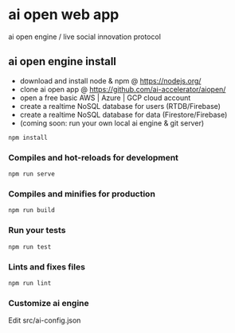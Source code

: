 # ai open web app

ai open engine / live social innovation protocol

## ai open engine install

- download and install node & npm @ https://nodejs.org/
- clone ai open app @ https://github.com/ai-accelerator/aiopen/
- open a free basic AWS | Azure | GCP cloud account
- create a realtime NoSQL database for users (RTDB/Firebase)
- create a realtime NoSQL database for data (Firestore/Firebase)
- (coming soon: run your own local ai engine & git server)

```
npm install
```

### Compiles and hot-reloads for development

```
npm run serve
```

### Compiles and minifies for production

```
npm run build
```

### Run your tests

```
npm run test
```

### Lints and fixes files

```
npm run lint
```

### Customize ai engine

Edit src/ai-config.json
